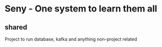 # Seny - One system to learn them all

## shared

Project to run database, kafka and anything non-project related
